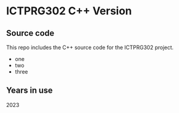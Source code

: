 # ICTPRG302 C++ Version

## Source code

This repo includes the C++ source code for the ICTPRG302 project.

- one
- two
- three

## Years in use

2023
